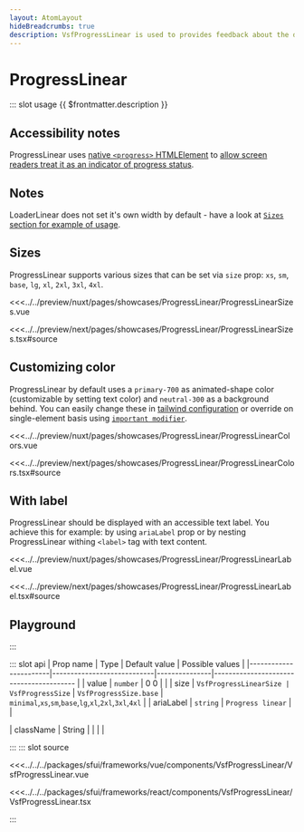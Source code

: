 ```yaml
---
layout: AtomLayout
hideBreadcrumbs: true
description: VsfProgressLinear is used to provides feedback about the duration and progression of a process to indicate how long a user will be waiting
---
```

# ProgressLinear

::: slot usage
{{ $frontmatter.description }}

## Accessibility notes

ProgressLinear uses [native `<progress>` HTMLElement](https://developer.mozilla.org/en-US/docs/Web/HTML/Element/progress) to [allow screen readers treat it as an indicator of progress status](https://developer.mozilla.org/en-US/docs/Web/Accessibility/ARIA/Roles/progressbar_role).

## Notes

LoaderLinear does not set it's own width by default - have a look at [`Sizes` section for example of usage](#sizes).

## Sizes

ProgressLinear supports various sizes that can be set via `size` prop: `xs`, `sm`, `base`, `lg`, `xl`, `2xl`, `3xl`, `4xl`.

<Showcase showcase-name="ProgressLinear/ProgressLinearSizes" style="min-height:300px">

<!-- vue -->
<<<../../preview/nuxt/pages/showcases/ProgressLinear/ProgressLinearSizes.vue
<!-- end vue -->
<!-- react -->
<<<../../preview/next/pages/showcases/ProgressLinear/ProgressLinearSizes.tsx#source
<!-- end react -->

</Showcase>

## Customizing color

ProgressLinear by default uses a `primary-700` as animated-shape color (customizable by setting text color) and `neutral-300` as a background behind. You can easily change these in [tailwind configuration](https://tailwindcss.com/docs/configuration#theme) or override on single-element basis using [`important modifier`](https://tailwindcss.com/docs/configuration#important-modifier).

<Showcase showcase-name="ProgressLinear/ProgressLinearColors">

<!-- vue -->
<<<../../preview/nuxt/pages/showcases/ProgressLinear/ProgressLinearColors.vue
<!-- end vue -->
<!-- react -->
<<<../../preview/next/pages/showcases/ProgressLinear/ProgressLinearColors.tsx#source
<!-- end react -->

</Showcase>

## With label

ProgressLinear should be displayed with an accessible text label. You achieve this for example: by using `ariaLabel` prop or by nesting ProgressLinear withing `<label>` tag with text content.

<Showcase showcase-name="ProgressLinear/ProgressLinearLabel">

<!-- vue -->
<<<../../preview/nuxt/pages/showcases/ProgressLinear/ProgressLinearLabel.vue
<!-- end vue -->
<!-- react -->
<<<../../preview/next/pages/showcases/ProgressLinear/ProgressLinearLabel.tsx#source
<!-- end react -->

</Showcase>

## Playground

<Generate />
:::

::: slot api
| Prop name             | Type                       | Default value | Possible values                              |
|-----------------------|----------------------------|---------------|----------------------------------------      |
|  value                |  `number`                    | 0 0            |                                        |
| size                |      `VsfProgressLinearSize | VsfProgressSize`        | `VsfProgressSize.base`           |  `minimal`,`xs`,`sm`,`base`,`lg`,`xl`,`2xl`,`3xl`,`4xl` |
| ariaLabel    |      `string`                | `Progress linear`                     |                                      |
<!-- react -->
| className             |  String                    |               |                                  |            |
<!-- end react -->
:::
::: slot source
<SourceCode>
<!-- vue -->
<<<../../../packages/sfui/frameworks/vue/components/VsfProgressLinear/VsfProgressLinear.vue
<!-- end vue -->
<!-- react -->
<<<../../../packages/sfui/frameworks/react/components/VsfProgressLinear/VsfProgressLinear.tsx
<!-- end react -->
</SourceCode>
:::
